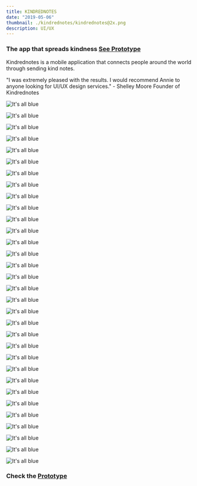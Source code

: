 ```yaml
---
title: KINDREDNOTES
date: "2019-05-06"
thumbnail: ./kindrednotes/kindrednotes@2x.png
description: UI/UX
---
```


### The app that spreads kindness [See Prototype](https://www.youtube.com/watch?v=WAA0SimkEZs&feature=youtu.be)

Kindrednotes is a mobile application that connects people around the world through sending kind notes.

"I was extremely pleased with the results. I would recommend Annie to anyone looking for UI/UX design services." - Shelley Moore Founder of Kindrednotes

<div class="kg-card kg-image-card kg-width-full">

![It's all blue](./kindrednotes/kindrednotes004.png)

</div>

<div class="kg-card kg-image-card kg-width-full">

![It's all blue](./kindrednotes/kindrednotes005.png)

</div>

<div class="kg-card kg-image-card kg-width-full">

![It's all blue](./kindrednotes/kindrednotes006.png)

</div>

<div class="kg-card kg-image-card kg-width-full">

![It's all blue](./kindrednotes/kindrednotes007.png)

</div>

<div class="kg-card kg-image-card kg-width-full">

![It's all blue](./kindrednotes/kindrednotes008.png)

</div>

<div class="kg-card kg-image-card kg-width-full">

![It's all blue](./kindrednotes/kindrednotes009.png)

</div>

<div class="kg-card kg-image-card kg-width-full">

![It's all blue](./kindrednotes/kindrednotes010.png)

</div>

<div class="kg-card kg-image-card kg-width-full">

![It's all blue](./kindrednotes/kindrednotes011.png)

</div>

<div class="kg-card kg-image-card kg-width-full">

![It's all blue](./kindrednotes/kindrednotes012.png)

</div>

<div class="kg-card kg-image-card kg-width-full">

![It's all blue](./kindrednotes/kindrednotes013.png)

</div>

<div class="kg-card kg-image-card kg-width-full">

![It's all blue](./kindrednotes/kindrednotes014.png)

</div>

<div class="kg-card kg-image-card kg-width-full">

![It's all blue](./kindrednotes/kindrednotes015.png)

</div>

<div class="kg-card kg-image-card kg-width-full">

![It's all blue](./kindrednotes/kindrednotes016.png)

</div>

<div class="kg-card kg-image-card kg-width-full">

![It's all blue](./kindrednotes/kindrednotes017.png)

</div>

<div class="kg-card kg-image-card kg-width-full">

![It's all blue](./kindrednotes/kindrednotes018.png)

</div>

<div class="kg-card kg-image-card kg-width-full">

![It's all blue](./kindrednotes/kindrednotes019.png)

</div>

<div class="kg-card kg-image-card kg-width-full">

![It's all blue](./kindrednotes/kindrednotes020.png)

</div>

<div class="kg-card kg-image-card kg-width-full">

![It's all blue](./kindrednotes/kindrednotes021.png)

</div>

<div class="kg-card kg-image-card kg-width-full">

![It's all blue](./kindrednotes/kindrednotes022.png)

</div>

<div class="kg-card kg-image-card kg-width-full">

![It's all blue](./kindrednotes/kindrednotes023.png)

</div>

<div class="kg-card kg-image-card kg-width-full">

![It's all blue](./kindrednotes/kindrednotes024.png)

</div>

<div class="kg-card kg-image-card kg-width-full">

![It's all blue](./kindrednotes/kindrednotes025.png)

</div>

<div class="kg-card kg-image-card kg-width-full">

![It's all blue](./kindrednotes/kindrednotes026.png)

</div>

<div class="kg-card kg-image-card kg-width-full">

![It's all blue](./kindrednotes/kindrednotes027.png)

</div>

<div class="kg-card kg-image-card kg-width-full">

![It's all blue](./kindrednotes/kindrednotes028.png)

</div>

<div class="kg-card kg-image-card kg-width-full">

![It's all blue](./kindrednotes/kindrednotes029.png)

</div>

<div class="kg-card kg-image-card kg-width-full">

![It's all blue](./kindrednotes/kindrednotes030.png)

</div>

<div class="kg-card kg-image-card kg-width-full">

![It's all blue](./kindrednotes/kindrednotes031.png)

</div>

<div class="kg-card kg-image-card kg-width-full">

![It's all blue](./kindrednotes/kindrednotes032.png)

</div>

<!-- <div class="kg-card kg-image-card kg-width-full">

![It's all blue](./kindrednotes/kindrednotes033.png)
 -->
</div>

<div class="kg-card kg-image-card kg-width-full">

![It's all blue](./kindrednotes/kindrednotes034.png)

</div>

<!-- <div class="kg-card kg-image-card kg-width-full">

![It's all blue](./kindrednotes/kindrednotes035.png)

</div>

<div class="kg-card kg-image-card kg-width-full">

![It's all blue](./kindrednotes/kindrednotes036.png)

</div>

<div class="kg-card kg-image-card kg-width-full">

![It's all blue](./kindrednotes/kindrednotes037.png)

</div>

<div class="kg-card kg-image-card kg-width-full">

![It's all blue](./kindrednotes/kindrednotes038.png)

</div> -->

<div class="kg-card kg-image-card kg-width-full">

![It's all blue](./kindrednotes/kindrednotes039.png)

</div>

<div class="kg-card kg-image-card kg-width-full">

![It's all blue](./kindrednotes/kindrednotes040.png)

</div>

### Check the [Prototype](https://www.youtube.com/watch?v=WAA0SimkEZs&feature=youtu.be)
